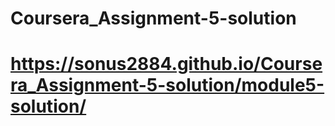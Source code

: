 # Coursera_Assignment-5-solution
# https://sonus2884.github.io/Coursera_Assignment-5-solution/module5-solution/
